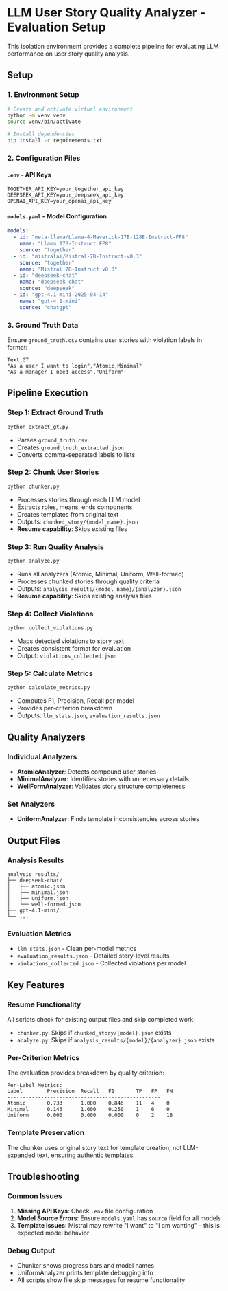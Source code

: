 # LLM User Story Quality Analyzer - Evaluation Setup

This isolation environment provides a complete pipeline for evaluating LLM performance on user story quality analysis.

## Setup

### 1. Environment Setup
```bash
# Create and activate virtual environment
python -m venv venv
source venv/bin/activate

# Install dependencies
pip install -r requirements.txt
```

### 2. Configuration Files

#### `.env` - API Keys
```
TOGETHER_API_KEY=your_together_api_key
DEEPSEEK_API_KEY=your_deepseek_api_key  
OPENAI_API_KEY=your_openai_api_key
```

#### `models.yaml` - Model Configuration
```yaml
models:
  - id: "meta-llama/Llama-4-Maverick-17B-128E-Instruct-FP8"
    name: "Llama 17B-Instruct FP8"
    source: "together"
  - id: "mistralai/Mistral-7B-Instruct-v0.3"
    source: "together"
    name: "Mistral 7B-Instruct v0.3"
  - id: "deepseek-chat"
    name: "deepseek-chat"
    source: "deepseek"
  - id: "gpt-4.1-mini-2025-04-14"
    name: "gpt-4.1-mini"
    source: "chatgpt"
```

### 3. Ground Truth Data
Ensure `ground_truth.csv` contains user stories with violation labels in format:
```csv
Text,GT
"As a user I want to login","Atomic,Minimal"
"As a manager I need access","Uniform"
```

## Pipeline Execution

### Step 1: Extract Ground Truth
```bash
python extract_gt.py
```
- Parses `ground_truth.csv`
- Creates `ground_truth_extracted.json`
- Converts comma-separated labels to lists

### Step 2: Chunk User Stories
```bash
python chunker.py
```
- Processes stories through each LLM model
- Extracts roles, means, ends components
- Creates templates from original text
- Outputs: `chunked_story/{model_name}.json`
- **Resume capability**: Skips existing files

### Step 3: Run Quality Analysis
```bash
python analyze.py
```
- Runs all analyzers (Atomic, Minimal, Uniform, Well-formed)
- Processes chunked stories through quality criteria
- Outputs: `analysis_results/{model_name}/{analyzer}.json`
- **Resume capability**: Skips existing analysis files

### Step 4: Collect Violations
```bash
python collect_violations.py
```
- Maps detected violations to story text
- Creates consistent format for evaluation
- Output: `violations_collected.json`

### Step 5: Calculate Metrics
```bash
python calculate_metrics.py
```
- Computes F1, Precision, Recall per model
- Provides per-criterion breakdown
- Outputs: `llm_stats.json`, `evaluation_results.json`

## Quality Analyzers

### Individual Analyzers
- **AtomicAnalyzer**: Detects compound user stories
- **MinimalAnalyzer**: Identifies stories with unnecessary details  
- **WellFormAnalyzer**: Validates story structure completeness

### Set Analyzers  
- **UniformAnalyzer**: Finds template inconsistencies across stories

## Output Files

### Analysis Results
```
analysis_results/
├── deepseek-chat/
│   ├── atomic.json
│   ├── minimal.json
│   ├── uniform.json
│   └── well-formed.json
├── gpt-4.1-mini/
└── ...
```

### Evaluation Metrics
- `llm_stats.json` - Clean per-model metrics
- `evaluation_results.json` - Detailed story-level results
- `violations_collected.json` - Collected violations per model

## Key Features

### Resume Functionality
All scripts check for existing output files and skip completed work:
- `chunker.py`: Skips if `chunked_story/{model}.json` exists
- `analyze.py`: Skips if `analysis_results/{model}/{analyzer}.json` exists

### Per-Criterion Metrics
The evaluation provides breakdown by quality criterion:
```
Per-Label Metrics:
Label        Precision  Recall   F1       TP   FP   FN  
--------------------------------------------------
Atomic       0.733      1.000    0.846    11   4    0   
Minimal      0.143      1.000    0.250    1    6    0   
Uniform      0.000      0.000    0.000    0    2    18  
```

### Template Preservation
The chunker uses original story text for template creation, not LLM-expanded text, ensuring authentic templates.

## Troubleshooting

### Common Issues
1. **Missing API Keys**: Check `.env` file configuration
2. **Model Source Errors**: Ensure `models.yaml` has `source` field for all models
3. **Template Issues**: Mistral may rewrite "I want" to "I am wanting" - this is expected model behavior

### Debug Output
- Chunker shows progress bars and model names
- UniformAnalyzer prints template debugging info
- All scripts show file skip messages for resume functionality